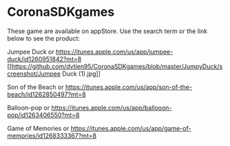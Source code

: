# CoronaSDKgames

These game are available on appStore. Use the search term or the link below to see the product:

Jumpee Duck or https://itunes.apple.com/us/app/jumpee-duck/id1260951842?mt=8
[[https://github.com/dvtien95/CoronaSDKgames/blob/master/JumpyDuck/screenshot/Jumpee Duck (1).jpg]]

Son of the Beach or https://itunes.apple.com/us/app/son-of-the-beach/id1262850497?mt=8

Balloon-pop or https://itunes.apple.com/us/app/ballooon-pop/id1263406550?mt=8

Game of Memories or https://itunes.apple.com/us/app/game-of-memories/id1268333367?mt=8
